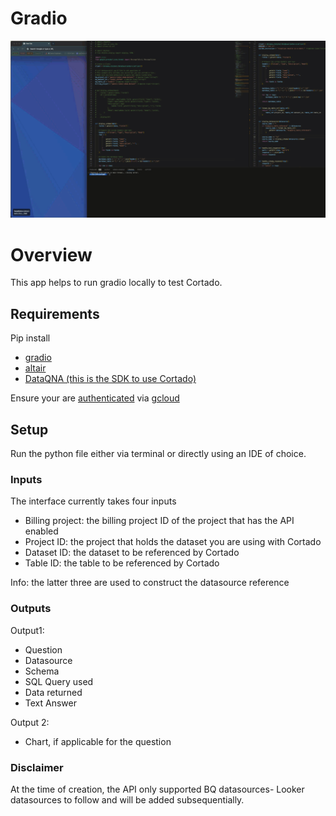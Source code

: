 # Gradio

![Cortado in action](./static/cortadogradio.gif)

# Overview

This app helps to run gradio locally to test Cortado.

## Requirements

Pip install

- [gradio](https://pypi.org/project/gradio/)
- [altair](https://pypi.org/project/altair/)
- [DataQNA (this is the SDK to use Cortado)](tbd)

Ensure your are [authenticated](https://cloud.google.com/docs/authentication/provide-credentials-adc#local-dev) via [gcloud](https://cloud.google.com/sdk/docs/install)

## Setup

Run the python file either via terminal or directly using an IDE of choice.

### Inputs

The interface currently takes four inputs

- Billing project: the billing project ID of the project that has the API enabled
- Project ID: the project that holds the dataset you are using with Cortado
- Dataset ID: the dataset to be referenced by Cortado
- Table ID: the table to be referenced by Cortado

Info: the latter three are used to construct the datasource reference

### Outputs

Output1:

- Question
- Datasource
- Schema
- SQL Query used
- Data returned
- Text Answer

Output 2:

- Chart, if applicable for the question

### Disclaimer

At the time of creation, the API only supported BQ datasources- Looker datasources to follow and will be added subsequentially.
